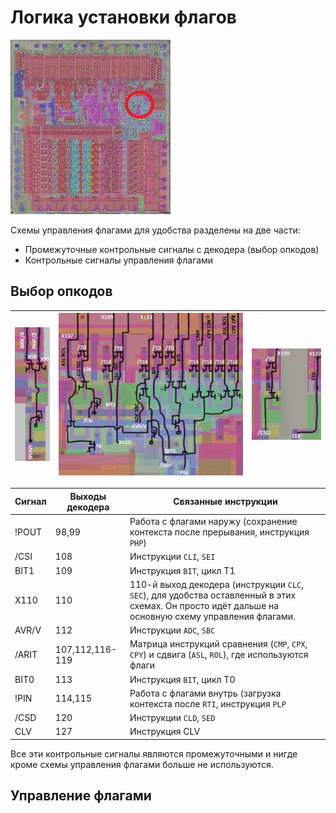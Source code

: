 # Логика установки флагов

![6502_locator_flags_control](/BreakingNESWiki/imgstore/6502_locator_flags_control.jpg)

Схемы управления флагами для удобства разделены на две части:
- Промежуточные контрольные сигналы с декодера (выбор опкодов)
- Контрольные сигналы управления флагами

## Выбор опкодов

|![flags_control_tran1](/BreakingNESWiki/imgstore/flags_control_tran1.jpg)|![flags_control_tran2](/BreakingNESWiki/imgstore/flags_control_tran2.jpg)|![flags_control_tran3](/BreakingNESWiki/imgstore/flags_control_tran3.jpg)|
|---|---|---|

|Сигнал|Выходы декодера|Связанные инструкции|
|---|---|---|
|!POUT|98,99|Работа с флагами наружу (сохранение контекста после прерывания, инструкция `PHP`)|
|/CSI|108|Инструкции `CLI`, `SEI`|
|BIT1|109|Инструкция `BIT`, цикл T1|
|X110|110|110-й выход декодера (инструкции `CLC`, `SEC`), для удобства оставленный в этих схемах. Он просто идёт дальше на основную схему управления флагами.|
|AVR/V|112|Инструкции `ADC`, `SBC`|
|/ARIT|107,112,116-119|Матрица инструкций сравнения (`CMP`, `CPX`, `CPY`) и сдвига (`ASL`, `ROL`), где используются флаги|
|BIT0|113|Инструкция `BIT`, цикл T0|
|!PIN|114,115|Работа с флагами внутрь (загрузка контекста после `RTI`, инструкция `PLP`|
|/CSD|120|Инструкции `CLD`, `SED`|
|CLV|127|Инструкция CLV|

Все эти контрольные сигналы являются промежуточными и нигде кроме схемы управления флагами больше не используются.

## Управление флагами

